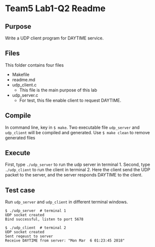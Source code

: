# Team5 Lab1-Q2 Readme

## Purpose
Write a UDP client program for DAYTIME service.

## Files
This folder contains four files
* Makefile
* readme.md
* udp_client.c
    * This file is the main purpose of this lab
* udp_server.c
    * For test, this file enable client to request DAYTIME.

## Compile
In command line, key in `$ make`.  Two executable file `udp_server` and `udp_client` will be compiled and generated.
Use `$ make clean` to remove generated files

## Execute
First, type `./udp_server` to run the udp server in terminal 1.
Second, type `./udp_client` to run the client in terminal 2.  Here the client send the UDP packet to the server, and the server responds DAYTIME to the client.

## Test case
Run `udp_server` and `udp_client` in different terminal windows.


```
$ ./udp_server  # terminal 1
UDP socket created
Bind successful, listen to port 5678
```

```
$ ./udp_client  # terminal 2
UDP socket created
Sent reqeust to server
Receive DAYTIME from server: "Mon Mar  6 01:23:45 2018"
```
